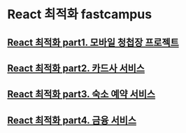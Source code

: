 # React 최적화 fastcampus

## [React 최적화 part1. 모바일 청첩장 프로젝트](./react_opt/part1_wedding.md)
## [React 최적화 part2. 카드사 서비스](./react_opt/part2_mcard.md)
## [React 최적화 part3. 숙소 예약 서비스](./react_opt/part3_trip.md)
## [React 최적화 part4. 금융 서비스](./react_opt/part4_my_account.md)
